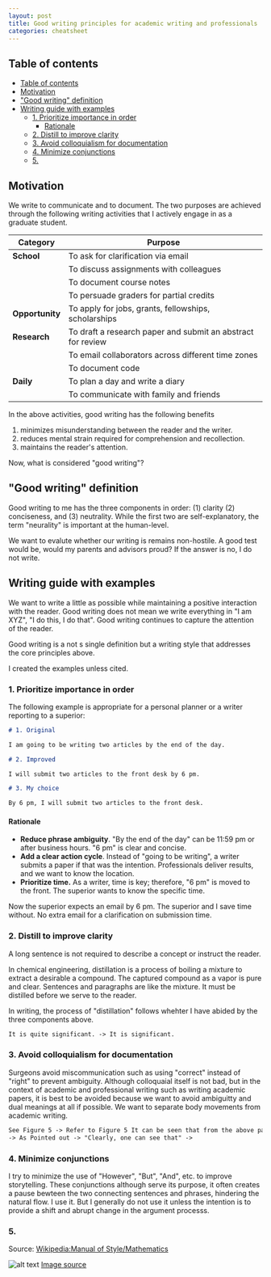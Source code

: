 ```yaml
---
layout: post
title: Good writing principles for academic writing and professionals
categories: cheatsheet
---
```


## Table of contents

- [Table of contents](#table-of-contents)
- [Motivation](#motivation)
- ["Good writing" definition](#good-writing-definition)
- [Writing guide with examples](#writing-guide-with-examples)
  - [1. Prioritize importance in order](#1-prioritize-importance-in-order)
    - [Rationale](#rationale)
  - [2. Distill to improve clarity](#2-distill-to-improve-clarity)
  - [3. Avoid colloquialism for documentation](#3-avoid-colloquialism-for-documentation)
  - [4. Minimize conjunctions](#4-minimize-conjunctions)
  - [5.](#5)

## Motivation

We write to communicate and to document. The two purposes are achieved through
the following writing activities that I actively engage in as a graduate
student.

| Category        | Purpose                                                     |
| --------------- | ----------------------------------------------------------- |
| **School**      | To ask for clarification via email                          |
|                 | To discuss assignments with colleagues                      |
|                 | To document course notes                                    |
|                 | To persuade graders for partial credits                     |
| **Opportunity** | To apply for jobs, grants, fellowships, scholarships        |
| **Research**    | To draft a research paper and submit an abstract for review |
|                 | To email collaborators across different time zones          |
|                 | To document code                                            |
| **Daily**       | To plan a day and write a diary                             |
|                 | To communicate with family and friends                      |

In the above activities, good writing has the following benefits

1. minimizes misunderstanding between the reader and the writer.
2. reduces mental strain required for comprehension and recollection.
3. maintains the reader's attention.

Now, what is considered "good writing"?

## "Good writing" definition

Good writing to me has the three components in order: (1) clarity (2)
conciseness, and (3) neutrality. While the first two are self-explanatory, the
term "neurality" is important at the human-level.

We want to evalute whether our writing is remains non-hostile. A good test would
be, would my parents and advisors proud? If the answer is no, I do not write.

## Writing guide with examples

We want to write a little as possible while maintaining a positive interaction
with the reader. Good writing does not mean we write everything in "I am XYZ",
"I do this, I do that". Good writing continues to capture the attention of the
reader.

Good writing is a not s single definition but a writing style that addresses the
core principles above.

I created the examples unless cited.

### 1. Prioritize importance in order

The following example is appropriate for a personal planner or a writer
reporting to a superior:

```md
# 1. Original

I am going to be writing two articles by the end of the day.

# 2. Improved

I will submit two articles to the front desk by 6 pm.

# 3. My choice

By 6 pm, I will submit two articles to the front desk.
```

#### Rationale

- **Reduce phrase ambiguity**. "By the end of the day" can be 11:59 pm or after
  business hours. "6 pm" is clear and concise.
- **Add a clear action cycle**. Instead of "going to be writing", a writer
  submits a paper if that was the intention. Professionals deliver results, and
  we want to know the location.
- **Prioritize time.** As a writer, time is key; therefore, "6 pm" is moved to
  the front. The superior wants to know the specific time.

Now the superior expects an email by 6 pm. The superior and I save time without.
No extra email for a clarification on submission time.

### 2. Distill to improve clarity

A long sentence is not required to describe a concept or instruct the reader.

In chemical engineering, distillation is a process of boiling a mixture to
extract a desirable a compound. The captured compound as a vapor is pure and
clear. Sentences and paragraphs are like the mixture. It must be distilled
before we serve to the reader.

In writing, the process of "distillation" follows whehter I have abided by the
three components above.

```md
It is quite significant. -> It is significant.
```

### 3. Avoid colloquialism for documentation

Surgeons avoid miscommunication such as using "correct" instead of "right" to
prevent ambiguity. Although colloquaial itself is not bad, but in the context of
academic and professional writing such as writing academic papers, it is best to
be avoided because we want to avoid ambiguitty and dual meanings at all if
possible. We want to separate body movements from academic writing.

```md
See Figure 5 -> Refer to Figure 5 It can be seen that from the above paragraph
-> As Pointed out -> "Clearly, one can see that" ->
```

### 4. Minimize conjunctions

I try to minimize the use of "However", "But", "And", etc. to improve
storytelling. These conjunctions although serve its purpose, it often creates a
pause bewteen the two connecting sentences and phrases, hindering the natural
flow. I use it. But I generally do not use it unless the intention is to provide
a shift and abrupt change in the argument processs.

### 5.

Source:
[Wikipedia:Manual of Style/Mathematics](https://en.wikipedia.org/wiki/Wikipedia:Manual_of_Style/Mathematics#Writing_style_in_mathematics)

![alt text](https://i.stack.imgur.com/l4p15.png)
[Image source](https://tex.stackexchange.com/questions/7542/for-formal-articles-should-a-displayed-equation-be-followed-by-a-punctuation-to)
